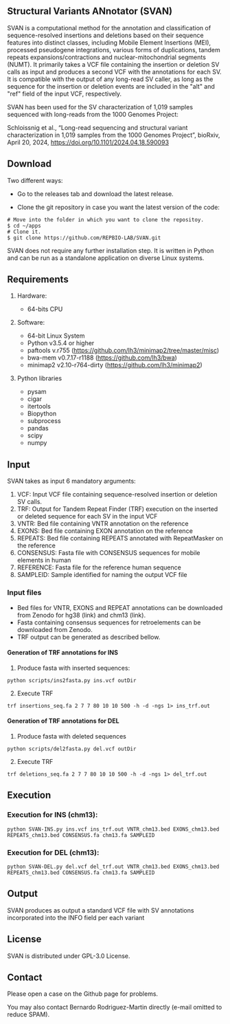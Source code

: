 ## Structural Variants ANnotator (SVAN)

SVAN is a computational method for the annotation and classification of sequence-resolved insertions and deletions based on their sequence features into distinct classes, including Mobile Element Insertions (MEI), processed pseudogene integrations, various forms of duplications, tandem repeats expansions/contractions and nuclear-mitochondrial segments (NUMT). It primarily takes a VCF file containing the insertion or deletion SV calls as input and produces a second VCF with the annotations for each SV. It is compatible with the output of any long-read SV caller, as long as the sequence for the insertion or deletion events are included in the "alt" and "ref" field of the input VCF, respectively. 
 
SVAN has been used for the SV characterization of 1,019 samples sequenced with long-reads from the 1000 Genomes Project:

Schloissnig et al., “Long-read sequencing and structural variant characterization in 1,019 samples from the 1000 Genomes Project”, bioRxiv, April 20, 2024, https://doi.org/10.1101/2024.04.18.590093

## Download 
Two different ways:

* Go to the releases tab and download the latest release. 

* Clone the git repository in case you want the latest version of the code:

```
# Move into the folder in which you want to clone the repositoy.
$ cd ~/apps
# Clone it.
$ git clone https://github.com/REPBIO-LAB/SVAN.git 
```

SVAN does not require any further installation step. It is written in Python and can be run as a standalone application on diverse Linux systems. 

## Requirements
1. Hardware:

    * 64-bits CPU

2. Software:

    * 64-bit Linux System
    * Python v3.5.4 or higher
    * paftools v.r755 (https://github.com/lh3/minimap2/tree/master/misc)
    * bwa-mem v0.7.17-r1188 (https://github.com/lh3/bwa)
    * minimap2 v2.10-r764-dirty (https://github.com/lh3/minimap2)

3. Python libraries 
    * pysam 
    * cigar
    * itertools
    * Biopython
    * subprocess
    * pandas
    * scipy
    * numpy

## Input
SVAN takes as input 6 mandatory arguments:

   1. VCF: Input VCF file containing sequence-resolved insertion or deletion SV calls. 
   2. TRF: Output for Tandem Repeat Finder (TRF) execution on the inserted or deleted sequence for each SV in the input VCF 
   3. VNTR: Bed file containing VNTR annotation on the reference
   4. EXONS: Bed file containing EXON annotation on the reference
   5. REPEATS: Bed file containing REPEATS annotated with RepeatMasker on the reference
   6. CONSENSUS: Fasta file with CONSENSUS sequences for mobile elements in human
   7. REFERENCE: Fasta file for the reference human sequence
   8. SAMPLEID: Sample identified for naming the output VCF file

### Input files
* Bed files for VNTR, EXONS and REPEAT annotations can be downloaded from Zenodo for hg38 (link) and chm13 (link).
* Fasta containing consensus sequences for retroelements can be downloaded from Zenodo.
* TRF output can be generated as described bellow.

#### Generation of TRF annotations for INS
1. Produce fasta with inserted sequences:

```
python scripts/ins2fasta.py ins.vcf outDir
```

2. Execute TRF

```
trf insertions_seq.fa 2 7 7 80 10 10 500 -h -d -ngs 1> ins_trf.out
```

#### Generation of TRF annotations for DEL
1. Produce fasta with deleted sequences

```
python scripts/del2fasta.py del.vcf outDir
```
2. Execute TRF

```
trf deletions_seq.fa 2 7 7 80 10 10 500 -h -d -ngs 1> del_trf.out
```

## Execution
### Execution for INS (chm13):

```
python SVAN-INS.py ins.vcf ins_trf.out VNTR_chm13.bed EXONS_chm13.bed REPEATS_chm13.bed CONSENSUS.fa chm13.fa SAMPLEID
```

### Execution for DEL (chm13):

```
python SVAN-DEL.py del.vcf del_trf.out VNTR_chm13.bed EXONS_chm13.bed REPEATS_chm13.bed CONSENSUS.fa chm13.fa SAMPLEID 
```

## Output
SVAN produces as output a standard VCF file with SV annotations incorporated into the INFO field per each variant

## License
SVAN is distributed under GPL-3.0 License.

## Contact
Please open a case on the Github page for problems.

You may also contact Bernardo Rodriguez-Martin directly (e-mail omitted to reduce SPAM).
